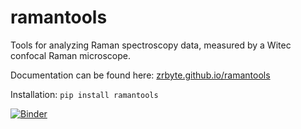 # ramantools
Tools for analyzing Raman spectroscopy data, measured by a Witec confocal Raman microscope.

Documentation can be found here: [zrbyte.github.io/ramantools](https://zrbyte.github.io/ramantools/)

Installation:
`pip install ramantools`

[![Binder](https://mybinder.org/badge_logo.svg)](https://mybinder.org/v2/gh/zrbyte/ramantools/HEAD?labpath=ramantools%20demo.ipynb)
